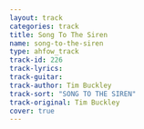 ```yaml
---
layout: track
categories: track
title: Song To The Siren
name: song-to-the-siren
type: ahfow_track
track-id: 226
track-lyrics: 
track-guitar: 
track-author: Tim Buckley
track-sort: "SONG TO THE SIREN"
track-original: Tim Buckley
cover: true
---
```

